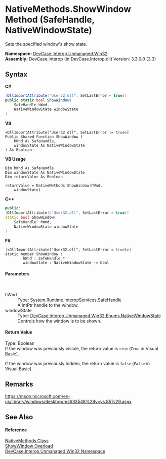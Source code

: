 # NativeMethods.ShowWindow Method (SafeHandle, NativeWindowState)
 

Sets the specified window's show state.

**Namespace:**&nbsp;<a href="N_DevCase_Interop_Unmanaged_Win32">DevCase.Interop.Unmanaged.Win32</a><br />**Assembly:**&nbsp;DevCase.Interop (in DevCase.Interop.dll) Version: 3.3.0.0 (3.3)

## Syntax

**C#**<br />
``` C#
[DllImportAttribute("User32.dll", SetLastError = true)]
public static bool ShowWindow(
	SafeHandle hWnd,
	NativeWindowState windowState
)
```

**VB**<br />
``` VB
<DllImportAttribute("User32.dll", SetLastError := true>]
Public Shared Function ShowWindow ( 
	hWnd As SafeHandle,
	windowState As NativeWindowState
) As Boolean
```

**VB Usage**<br />
``` VB Usage
Dim hWnd As SafeHandle
Dim windowState As NativeWindowState
Dim returnValue As Boolean

returnValue = NativeMethods.ShowWindow(hWnd, 
	windowState)
```

**C++**<br />
``` C++
public:
[DllImportAttribute(L"User32.dll", SetLastError = true)]
static bool ShowWindow(
	SafeHandle^ hWnd, 
	NativeWindowState windowState
)
```

**F#**<br />
``` F#
[<DllImportAttribute("User32.dll", SetLastError = true)>]
static member ShowWindow : 
        hWnd : SafeHandle * 
        windowState : NativeWindowState -> bool 

```


#### Parameters
&nbsp;<dl><dt>hWnd</dt><dd>Type: System.Runtime.InteropServices.SafeHandle<br />A IntPtr handle to the window.</dd><dt>windowState</dt><dd>Type: <a href="T_DevCase_Interop_Unmanaged_Win32_Enums_NativeWindowState">DevCase.Interop.Unmanaged.Win32.Enums.NativeWindowState</a><br />Controls how the window is to be shown.</dd></dl>

#### Return Value
Type: Boolean<br />If the window was previously visible, the return value is `true` (`True` in Visual Basic). 

 If the window was previously hidden, the return value is `false` (`False` in Visual Basic).

## Remarks
<a href="https://msdn.microsoft.com/en-us/library/windows/desktop/ms633548%28v=vs.85%29.aspx" target="_blank">https://msdn.microsoft.com/en-us/library/windows/desktop/ms633548%28v=vs.85%29.aspx</a>

## See Also


#### Reference
<a href="T_DevCase_Interop_Unmanaged_Win32_NativeMethods">NativeMethods Class</a><br /><a href="Overload_DevCase_Interop_Unmanaged_Win32_NativeMethods_ShowWindow">ShowWindow Overload</a><br /><a href="N_DevCase_Interop_Unmanaged_Win32">DevCase.Interop.Unmanaged.Win32 Namespace</a><br />